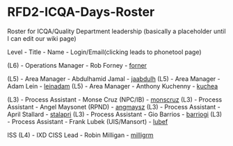 # RFD2-ICQA-Days-Roster
Roster for ICQA/Quality Department leadership (basically a placeholder until I can edit our wiki page)


Level - Title - Name - Login/Email(clicking leads to phonetool page)

(L6) - Operations Manager - Rob Forney                - [forner](https://phonetool.amazon.com/users/forner)

(L5) - Area Manager       - Abdulhamid Jamal          - [jaabdulh](https://phonetool.amazon.com/users/jaabdulh)
(L5) - Area Manager       - Adam Lein                 - [leinadam](https://phonetool.amazon.com/users/leinadam)
(L5) - Area Manager       - Anthony Kuchenny          - [kuchea](https://phonetool.amazon.com/users/kuchea)

(L3) - Process Assistant  - Monse Cruz (NPC/IB)       - [monscruz](https://phonetool.amazon.com/users/monscruz)
(L3) - Process Assistant  - Angel Maysonet (RPND)     - [angmaysz](https://phonetool.amazon.com/users/angmaysz) 
(L3) - Process Assistant  - April Stallard            - [stalapri](https://phonetool.amazon.com/users/stalapri)
(L3) - Process Assistant  - Gio Barrios               - [barriogi](https://phonetool.amazon.com/users/barriogi)
(L3) - Process Assistant  - Frank Lubek (UIS/Mansort) - [lubef](https://phonetool.amazon.com/users/lubef)

ISS
(L4) - IXD CISS Lead      - Robin Milligan            - [milligrm](https://phonetool.amazon.com/users/milligrm)
